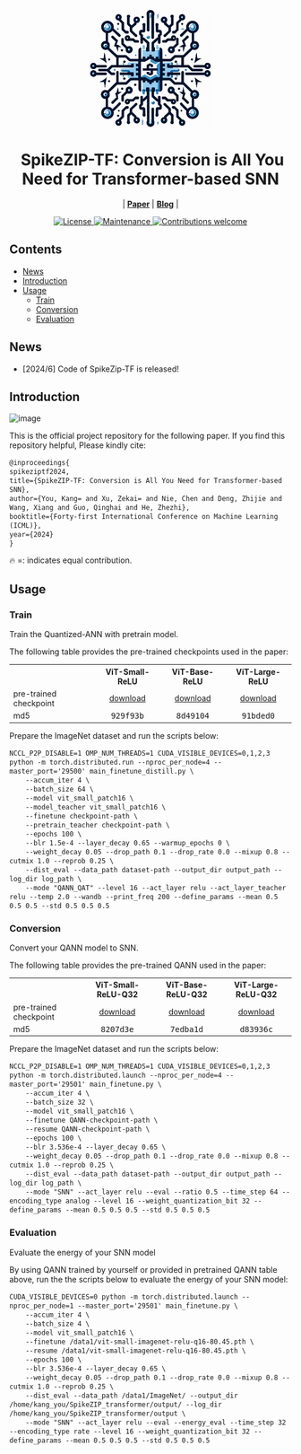 <p align="center">
<img src="spikezip_logo.png" alt="spikezip_logo" width="220" align="center">
</p>

<div align="center"><h1>&nbsp;SpikeZIP-TF: Conversion is All You Need for Transformer-based SNN</h1></div>


<p align="center">
| <a href="http://arxiv.org/"><b>Paper</b></a> | <a href="http://arxiv.org/"><b>Blog</b></a> |
</p>


<p align="center">
  <a href="https://opensource.org/license/mulanpsl-2-0">
    <img src="https://img.shields.io/badge/License-MuLan_PSL_2.0-blue.svg" alt="License">
  </a>
  <a href="https://github.com/">
    <img src="https://img.shields.io/badge/Maintained%3F-yes-green.svg" alt="Maintenance">
  </a>
  <a href="https://github.com/">
    <img src="https://img.shields.io/badge/Contributions-welcome-brightgreen.svg?style=flat" alt="Contributions welcome">
  </a>
</p>


## Contents
- [News](#news)
- [Introduction](#introduction)
- [Usage](#Usage)
  - [Train](#Train)
  - [Conversion](#Conversion)
  - [Evaluation](#Evaluation) 

## News

- [2024/6] Code of SpikeZip-TF is released!

## Introduction

![image](https://github.com/Intelligent-Computing-Research-Group/SpikeZIP_transformer/assets/74498528/91609adb-56f2-49e1-92fe-9596b38cb9f4)


This is the official project repository for the following paper. If you find this repository helpful, Please kindly cite:
```
@inproceedings{
spikeziptf2024,
title={SpikeZIP-TF: Conversion is All You Need for Transformer-based SNN},
author={You, Kang= and Xu, Zekai= and Nie, Chen and Deng, Zhijie and Wang, Xiang and Guo, Qinghai and He, Zhezhi},
booktitle={Forty-first International Conference on Machine Learning (ICML)},
year={2024}
}
```
:fire: =: indicates equal contribution.

## Usage

### Train

Train the Quantized-ANN with pretrain model.

The following table provides the pre-trained checkpoints used in the paper:

<table><tbody>
<!-- START TABLE -->
<!-- TABLE HEADER -->
<th valign="bottom"></th>
<th valign="bottom">ViT-Small-ReLU</th>
<th valign="bottom">ViT-Base-ReLU</th>
<th valign="bottom">ViT-Large-ReLU</th>
<!-- TABLE BODY -->
<tr><td align="left">pre-trained checkpoint</td>
<td align="center"><a href="https://huggingface.co/XianYiyk/SpikeZIP-TF-vit-small-patch16-relu/resolve/main/vit-small-patch16-relu-82.34.pth">download</a></td>
<td align="center"><a href="https://huggingface.co/XianYiyk/SpikeZIP-TF-vit-base-patch16-relu/resolve/main/vit_base_patch16_ReLU_83.458.pth">download</a></td>
<td align="center"><a href="https://huggingface.co/XianYiyk/SpikeZIP-TF-vit-large-patch16-relu/resolve/main/vit-large-imagenet-relu-85.41.pth">download</a></td>
</tr>
<tr><td align="left">md5</td>
<td align="center"><tt>929f93b</tt></td>
<td align="center"><tt>8d49104</tt></td>
<td align="center"><tt>91bded0</tt></td>
</tr>
</tbody></table>

Prepare the ImageNet dataset and run the scripts below:
```
NCCL_P2P_DISABLE=1 OMP_NUM_THREADS=1 CUDA_VISIBLE_DEVICES=0,1,2,3 python -m torch.distributed.run --nproc_per_node=4 --master_port='29500' main_finetune_distill.py \
    --accum_iter 4 \
    --batch_size 64 \
    --model vit_small_patch16 \
    --model_teacher vit_small_patch16 \
    --finetune checkpoint-path \
    --pretrain_teacher checkpoint-path \
    --epochs 100 \
    --blr 1.5e-4 --layer_decay 0.65 --warmup_epochs 0 \
    --weight_decay 0.05 --drop_path 0.1 --drop_rate 0.0 --mixup 0.8 --cutmix 1.0 --reprob 0.25 \
    --dist_eval --data_path dataset-path --output_dir output_path --log_dir log_path \
    --mode "QANN_QAT" --level 16 --act_layer relu --act_layer_teacher relu --temp 2.0 --wandb --print_freq 200 --define_params --mean 0.5 0.5 0.5 --std 0.5 0.5 0.5
```

### Conversion

Convert your QANN model to SNN.

The following table provides the pre-trained QANN used in the paper:

<table><tbody>
<!-- START TABLE -->
<!-- TABLE HEADER -->
<th valign="bottom"></th>
<th valign="bottom">ViT-Small-ReLU-Q32</th>
<th valign="bottom">ViT-Base-ReLU-Q32</th>
<th valign="bottom">ViT-Large-ReLU-Q32</th>
<!-- TABLE BODY -->
<tr><td align="left">pre-trained checkpoint</td>
<td align="center"><a href="https://huggingface.co/XianYiyk/SpikeZIP-TF-vit-small-patch16-relu-q32/resolve/main/vit-small-imagenet-relu-q32-81.59.pth">download</a></td>
<td align="center"><a href="https://huggingface.co/XianYiyk/SpikeZIP-TF-vit-base-patch16-relu-q32/resolve/main/vit-base-imagenet-relu-q32-82.83.pth">download</a></td>
<td align="center"><a href="https://huggingface.co/XianYiyk/SpikeZIP-TF-vit-large-patch16-relu-q32/resolve/main/vit-large-imagenet-relu-q32-83.86.pth">download</a></td>
</tr>
<tr><td align="left">md5</td>
<td align="center"><tt>8207d3e</tt></td>
<td align="center"><tt>7edba1d</tt></td>
<td align="center"><tt>d83936c</tt></td>
</tr>
</tbody></table>


Prepare the ImageNet dataset and run the scripts below:
```
NCCL_P2P_DISABLE=1 OMP_NUM_THREADS=1 CUDA_VISIBLE_DEVICES=0,1,2,3 python -m torch.distributed.launch --nproc_per_node=4 --master_port='29501' main_finetune.py \
    --accum_iter 4 \
    --batch_size 32 \
    --model vit_small_patch16 \
    --finetune QANN-checkpoint-path \
    --resume QANN-checkpoint-path \
    --epochs 100 \
    --blr 3.536e-4 --layer_decay 0.65 \
    --weight_decay 0.05 --drop_path 0.1 --drop_rate 0.0 --mixup 0.8 --cutmix 1.0 --reprob 0.25 \
    --dist_eval --data_path dataset-path --output_dir output_path --log_dir log_path \
    --mode "SNN" --act_layer relu --eval --ratio 0.5 --time_step 64 --encoding_type analog --level 16 --weight_quantization_bit 32 --define_params --mean 0.5 0.5 0.5 --std 0.5 0.5 0.5
```

### Evaluation
Evaluate the energy of your SNN model

By using QANN trained by yourself or provided in pretrained QANN table above, run the the scripts below to evaluate the energy of your SNN model:
```
CUDA_VISIBLE_DEVICES=0 python -m torch.distributed.launch --nproc_per_node=1 --master_port='29501' main_finetune.py \
    --accum_iter 4 \
    --batch_size 4 \
    --model vit_small_patch16 \
    --finetune /data1/vit-small-imagenet-relu-q16-80.45.pth \
    --resume /data1/vit-small-imagenet-relu-q16-80.45.pth \
    --epochs 100 \
    --blr 3.536e-4 --layer_decay 0.65 \
    --weight_decay 0.05 --drop_path 0.1 --drop_rate 0.0 --mixup 0.8 --cutmix 1.0 --reprob 0.25 \
    --dist_eval --data_path /data1/ImageNet/ --output_dir /home/kang_you/SpikeZIP_transformer/output/ --log_dir /home/kang_you/SpikeZIP_transformer/output \
    --mode "SNN" --act_layer relu --eval --energy_eval --time_step 32 --encoding_type rate --level 16 --weight_quantization_bit 32 --define_params --mean 0.5 0.5 0.5 --std 0.5 0.5 0.5
```

